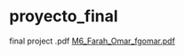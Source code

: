# proyecto_final
final project .pdf
[M6_Farah_Omar_fgomar.pdf](https://github.com/fgomar/proyecto_final/files/8882146/M6_Farah_Omar_fgomar.pdf)
